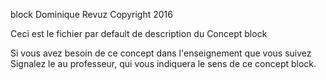 block
Dominique Revuz Copyright 2016

Ceci est le fichier par default de description du Concept block

Si vous avez besoin de ce concept dans l'enseignement que vous suivez
 Signalez le au professeur, qui vous indiquera le sens de ce concept block.
